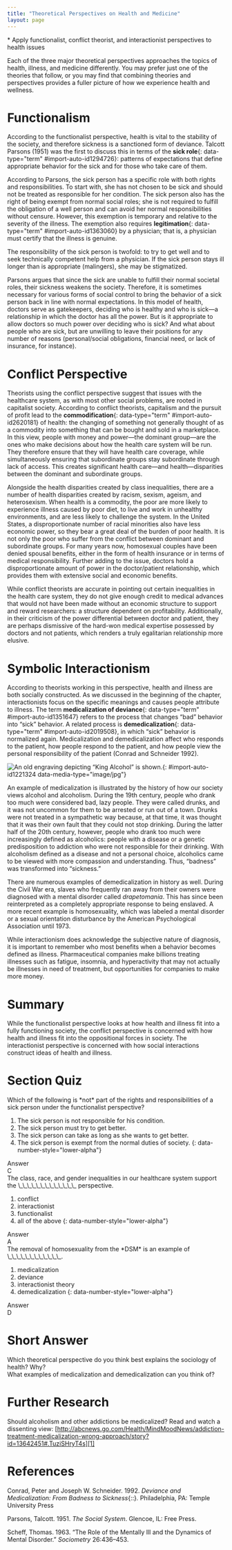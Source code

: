 ```yaml
---
title: "Theoretical Perspectives on Health and Medicine"
layout: page
---
```



<div data-type="abstract" markdown="1">
* Apply functionalist, conflict theorist, and interactionist perspectives to health issues

</div>

Each of the three major theoretical perspectives approaches the topics of health, illness, and medicine differently. You may prefer just one of the theories that follow, or you may find that combining theories and perspectives provides a fuller picture of how we experience health and wellness.

# Functionalism

According to the functionalist perspective, health is vital to the stability of the society, and therefore sickness is a sanctioned form of deviance. Talcott Parsons (1951) was the first to discuss this in terms of the **sick role**{: data-type="term" #import-auto-id1294726}\: patterns of expectations that define appropriate behavior for the sick and for those who take care of them.

According to Parsons, the sick person has a specific role with both rights and responsibilities. To start with, she has not chosen to be sick and should not be treated as responsible for her condition. The sick person also has the right of being exempt from normal social roles; she is not required to fulfill the obligation of a well person and can avoid her normal responsibilities without censure. However, this exemption is temporary and relative to the severity of the illness. The exemption also requires **legitimation**{: data-type="term" #import-auto-id1363060} by a physician; that is, a physician must certify that the illness is genuine.

The responsibility of the sick person is twofold: to try to get well and to seek technically competent help from a physician. If the sick person stays ill longer than is appropriate (malingers), she may be stigmatized.

Parsons argues that since the sick are unable to fulfill their normal societal roles, their sickness weakens the society. Therefore, it is sometimes necessary for various forms of social control to bring the behavior of a sick person back in line with normal expectations. In this model of health, doctors serve as gatekeepers, deciding who is healthy and who is sick—a relationship in which the doctor has all the power. But is it appropriate to allow doctors so much power over deciding who is sick? And what about people who are sick, but are unwilling to leave their positions for any number of reasons (personal/social obligations, financial need, or lack of insurance, for instance).

# Conflict Perspective

Theorists using the conflict perspective suggest that issues with the healthcare system, as with most other social problems, are rooted in capitalist society. According to conflict theorists, capitalism and the pursuit of profit lead to the **commodification**{: data-type="term" #import-auto-id2620181} of health: the changing of something not generally thought of as a commodity into something that can be bought and sold in a marketplace. In this view, people with money and power—the dominant group—are the ones who make decisions about how the health care system will be run. They therefore ensure that they will have health care coverage, while simultaneously ensuring that subordinate groups stay subordinate through lack of access. This creates significant health care—and health—disparities between the dominant and subordinate groups.

Alongside the health disparities created by class inequalities, there are a number of health disparities created by racism, sexism, ageism, and heterosexism. When health is a commodity, the poor are more likely to experience illness caused by poor diet, to live and work in unhealthy environments, and are less likely to challenge the system. In the United States, a disproportionate number of racial minorities also have less economic power, so they bear a great deal of the burden of poor health. It is not only the poor who suffer from the conflict between dominant and subordinate groups. For many years now, homosexual couples have been denied spousal benefits, either in the form of health insurance or in terms of medical responsibility. Further adding to the issue, doctors hold a disproportionate amount of power in the doctor/patient relationship, which provides them with extensive social and economic benefits.

While conflict theorists are accurate in pointing out certain inequalities in the health care system, they do not give enough credit to medical advances that would not have been made without an economic structure to support and reward researchers: a structure dependent on profitability. Additionally, in their criticism of the power differential between doctor and patient, they are perhaps dismissive of the hard-won medical expertise possessed by doctors and not patients, which renders a truly egalitarian relationship more elusive.

# Symbolic Interactionism

According to theorists working in this perspective, health and illness are both socially constructed. As we discussed in the beginning of the chapter, interactionists focus on the specific meanings and causes people attribute to illness. The term **medicalization of deviance**{: data-type="term" #import-auto-id1351647} refers to the process that changes “bad” behavior into “sick” behavior. A related process is **demedicalization**{: data-type="term" #import-auto-id2019508}, in which “sick” behavior is normalized again. Medicalization and demedicalization affect who responds to the patient, how people respond to the patient, and how people view the personal responsibility of the patient (Conrad and Schneider 1992).

 ![An old engraving depicting &#x201C;King Alcohol&#x201D; is shown.](../resources/Figure_19_05_01.jpg "In this engraving from the 19th century, &#x201C;King Alcohol&#x201D; is shown with a skeleton on a barrel of alcohol. The words &#x201C;poverty,&#x201D; &#x201C;misery,&#x201D; &#x201C;crime,&#x201D; and &#x201C;death&#x201D; hang in the air behind him. (Photo courtesy of the Library of Congress/Wikimedia Commons)"){: #import-auto-id1221324 data-media-type="image/jpg"}

An example of medicalization is illustrated by the history of how our society views alcohol and alcoholism. During the 19th century, people who drank too much were considered bad, lazy people. They were called drunks, and it was not uncommon for them to be arrested or run out of a town. Drunks were not treated in a sympathetic way because, at that time, it was thought that it was their own fault that they could not stop drinking. During the latter half of the 20th century, however, people who drank too much were increasingly defined as alcoholics: people with a disease or a genetic predisposition to addiction who were not responsible for their drinking. With alcoholism defined as a disease and not a personal choice, alcoholics came to be viewed with more compassion and understanding. Thus, “badness” was transformed into “sickness.”

There are numerous examples of demedicalization in history as well. During the Civil War era, slaves who frequently ran away from their owners were diagnosed with a mental disorder called *drapetomania*. This has since been reinterpreted as a completely appropriate response to being enslaved. A more recent example is homosexuality, which was labeled a mental disorder or a sexual orientation disturbance by the American Psychological Association until 1973.

While interactionism does acknowledge the subjective nature of diagnosis, it is important to remember who most benefits when a behavior becomes defined as illness. Pharmaceutical companies make billions treating illnesses such as fatigue, insomnia, and hyperactivity that may not actually be illnesses in need of treatment, but opportunities for companies to make more money.

# Summary

While the functionalist perspective looks at how health and illness fit into a fully functioning society, the conflict perspective is concerned with how health and illness fit into the oppositional forces in society. The interactionist perspective is concerned with how social interactions construct ideas of health and illness.

# Section Quiz

<div data-type="exercise" data-label="section-quiz">
<div data-type="problem" markdown="1">
Which of the following is *not* part of the rights and responsibilities of a sick person under the functionalist perspective?

1.  The sick person is not responsible for his condition.
2.  The sick person must try to get better.
3.  The sick person can take as long as she wants to get better.
4.  The sick person is exempt from the normal duties of society.
{: data-number-style="lower-alpha"}

</div>
<div data-type="solution" markdown="1">
<div data-type="title">
Answer
</div>
C

</div>
</div>

<div data-type="exercise" data-label="section-quiz">
<div data-type="problem" markdown="1">
The class, race, and gender inequalities in our healthcare system support the \_\_\_\_\_\_\_\_\_\_\_\_\_ perspective.

1.  conflict
2.  interactionist
3.  functionalist
4.  all of the above
{: data-number-style="lower-alpha"}

</div>
<div data-type="solution" markdown="1">
<div data-type="title">
Answer
</div>
A

</div>
</div>

<div data-type="exercise" data-label="section-quiz">
<div data-type="problem" markdown="1">
The removal of homosexuality from the *DSM* is an example of \_\_\_\_\_\_\_\_\_\_\_\_.

1.  medicalization
2.  deviance
3.  interactionist theory
4.  demedicalization
{: data-number-style="lower-alpha"}

</div>
<div data-type="solution" markdown="1">
<div data-type="title">
Answer
</div>
D

</div>
</div>

# Short Answer

<div data-type="exercise" data-label="short-answer">
<div data-type="problem" markdown="1">
Which theoretical perspective do you think best explains the sociology of health? Why?

</div>
</div>

<div data-type="exercise" data-label="short-answer">
<div data-type="problem" markdown="1">
What examples of medicalization and demedicalization can you think of?

</div>
</div>

# Further Research

Should alcoholism and other addictions be medicalized? Read and watch a dissenting view: [http://abcnews.go.com/Health/MindMoodNews/addiction-treatment-medicalization-wrong-approach/story?id=13642451#.TuziSHryT4s][1]

# References

Conrad, Peter and Joseph W. Schneider. 1992. *Deviance and Medicalization: From Badness to Sickness*{::}*.* Philadelphia, PA: Temple University Press

Parsons, Talcott. 1951. *The Social System*. Glencoe, IL: Free Press.

Scheff, Thomas. 1963. “The Role of the Mentally Ill and the Dynamics of Mental Disorder.” *Sociometry* 26:436–453.



[1]: http://abcnews.go.com/Health/MindMoodNews/addiction-treatment-medicalization-wrong-approach/story?id=13642451#.TuziSHryT4s
